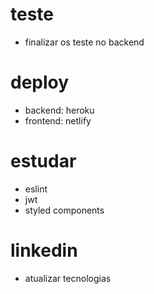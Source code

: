 # teste

- finalizar os teste no backend

# deploy

- backend: heroku
- frontend: netlify

# estudar

- eslint
- jwt
- styled components

# linkedin

- atualizar tecnologias
